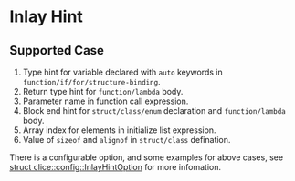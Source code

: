 # Inlay Hint 

## Supported Case
1. Type hint for variable declared with `auto` keywords in `function/if/for/structure-binding`.
2. Return type hint for `function/lambda` body.
3. Parameter name in function call expression.
5. Block end hint for `struct/class/enum` declaration and `function/lambda` body.
6. Array index for elements in initialize list expression.
7. Value of `sizeof` and `alignof` in `struct/class` defination. 

There is a configurable option, and some examples for above cases, see [struct clice::config::InlayHintOption](../../include/Feature/InlayHint.h) for more infomation. 
